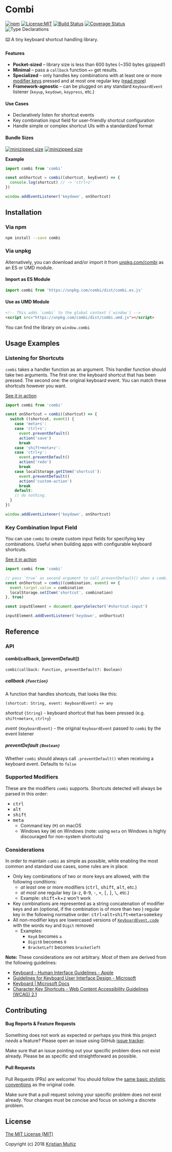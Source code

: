 # Combi
[![npm](https://img.shields.io/npm/v/combi.svg?style=flat-square)](https://npm.im/combi) [![License:MIT](https://img.shields.io/badge/license-MIT-blue.svg?style=flat-square)](http://opensource.org/licenses/MIT) [![Build Status](https://img.shields.io/travis/krismuniz/combi.svg?style=flat-square)](http://travis-ci.org/krismuniz/combi) [![Coverage Status](https://img.shields.io/coveralls/krismuniz/combi.svg?style=flat-square)](https://coveralls.io/github/krismuniz/combi?branch=master) ![Type Declarations](https://img.shields.io/npm/types/combi.svg?style=flat-square)

⌨️ A tiny keyboard shortcut handling library.

#### Features

- **Pocket-sized** – library size is less than 600 bytes (~350 bytes gzipped!)
- **Minimal** – pass a `callback` function `=>` get results.
- **Specialized** – only handles key combinations with at least one or more [modifier keys](#supported-modifiers) pressed and at most one regular key ([read more](#considerations))
- **Framework-agnostic** – can be plugged on any standard `KeyboardEvent` listener (`keyup`, `keydown`, `keypress`, etc.)

#### Use Cases

- Declaratively listen for shortcut events
- Key combination input field for user-friendly shortcut configuration
- Handle simple or complex shortcut UIs with a standardized format

#### Bundle Sizes

[![minizipped size](https://img.shields.io/bundlephobia/min/combi.svg?style=flat-square)](https://npm.im/combi)
[![minizipped size](https://img.shields.io/bundlephobia/minzip/combi.svg?style=flat-square)](https://npm.im/combi)

**Example**

```js
import combi from 'combi'

const onShortcut = combi((shortcut, keyEvent) => {
  console.log(shortcut) // -> 'ctrl+z'
})

window.addEventListener('keydown', onShortcut)
```

## Installation

### Via npm

```sh
npm install --save combi
```

### Via unpkg

Alternatively, you can download and/or import it from [unpkg.com/combi](https://unpkg.com/combi/) as an ES or UMD module.

#### Import as ES Module

```javascript
import combi from 'https://unpkg.com/combi/dist/combi.es.js'
```

#### Use as UMD Module

```html
<!-- This adds `combi` to the global context (`window`) -->
<script src="https://unpkg.com/combi/dist/combi.umd.js"></script>
```

You can find the library on `window.combi`

## Usage Examples

### Listening for Shortcuts

`combi` takes a handler function as an argument. This handler function should take two arguments. The first one: the keyboard shortcut that has been pressed. The second one: the original keyboard event. You can match these shortcuts however you want.

[See it in action](https://projects.krismuniz.com/combi/global-shortcuts/)

```js
import combi from 'combi'

const onShortcut = combi((shortcut) => {
  switch ((shortcut, event)) {
    case 'meta+s':
    case 'ctrl+s':
      event.preventDefault()
      action('save')
      break
    case 'shift+meta+z':
    case 'ctrl+y':
      event.preventDefault()
      action('redo')
      break
    case localStorage.getItem('shortcut'):
      event.preventDefault()
      action('custom-action')
      break
    default:
    // do nothing.
  }
})

window.addEventListener('keydown', onShortcut)
```

### Key Combination Input Field

You can use `combi` to create custom input fields for specifying key combinations. Useful when building apps with configurable keyboard shortcuts.

[See it in action](https://projects.krismuniz.com/combi/shortcut-input/)

```js
import combi from 'combi'

// pass `true` as second argument to call preventDefault() when a combination is used
const onShortcut = combi((combination, event) => {
  event.target.value = combination
  localStorage.setItem('shortcut', combination)
}, true)

const inputElement = document.querySelector('#shortcut-input')

inputElement.addEventListener('keydown', onShortcut)
```

## Reference

### API

#### combi(callback, [preventDefault])

```
combi(callback: Function, preventDefault?: Boolean)
```

##### callback `{Function}`

A function that handles shortcuts, that looks like this:

```
(shortcut: String, event: KeyboardEvent) => any
```

_shortcut_ `{String}` - keyboard shortcut that has been pressed (e.g. `shift+meta+x`, `ctrl+y`)

_event_ `{KeyboardEvent}` - the original `KeyboardEvent` passed to `combi` by the event listener

##### preventDefault `{Boolean}`

Whether `combi` should always call `.preventDefault()` when receiving a keyboard event. Defaults to `false`

### Supported Modifiers

These are the modifiers `combi` supports. Shortcuts detected will always be parsed in this order:

- <kbd>ctrl</kbd>
- <kbd>alt</kbd>
- <kbd>shift</kbd>
- <kbd>meta</kbd>
  - Command key (<kbd>⌘</kbd>) on macOS
  - Windows key (<kbd>⊞</kbd>) on Windows (note: using `meta` on Windows is highly discouraged for non-system shortcuts)

### Considerations

In order to maintain `combi` as simple as possible, while enabling the most common and standard use cases, some rules are in place:

- Only key combinations of two or more keys are allowed, with the following conditions:
  - _at least_ one or more modifiers (<kbd>ctrl</kbd>, <kbd>shift</kbd>, <kbd>alt</kbd>, etc.)
  - _at most_ one regular key (<kbd>a</kbd>-<kbd>z</kbd>, <kbd>0</kbd>-<kbd>9</kbd>, <kbd>-</kbd>, <kbd>+</kbd>, <kbd>[</kbd>, <kbd>]</kbd>, <kbd>\\</kbd>, etc.)
  - Example: <kbd>shift</kbd>+<kbd>k</kbd>+<kbd>z</kbd> won't work
- Key combinations are represented as a string concatenation of modifier keys and an (optional, if the combination is of more than two ) regular key in the following normative order: <kbd>ctrl</kbd>`+`<kbd>alt</kbd>`+`<kbd>shift</kbd>`+`<kbd>meta</kbd>`+`<kbd>somekey</kbd>
- All non-modifier keys are lowercased versions of [`KeyboardEvent.code`](https://developer.mozilla.org/en-US/docs/Web/API/KeyboardEvent/code) with the words `Key` and `Digit` removed
  - Examples:
    - `KeyA` becomes `a`
    - `Digit0` becomes `0`
    - `BracketLeft` becomes `bracketleft`

**Note:** These considerations are not arbitrary. Most of them are derived from the following guidelines:

- [Keyboard - Human Interface Guidelines - Apple](https://developer.apple.com/design/human-interface-guidelines/macos/user-interaction/keyboard/)
- [Guidelines for Keyboard User Interface Design - Microsoft](https://docs.microsoft.com/en-us/previous-versions/windows/desktop/dnacc/guidelines-for-keyboard-user-interface-design#atg_keyboardshortcuts_creating_shortcut_keys_and_access_keys)
- [Keyboard | Microsoft Docs](https://docs.microsoft.com/en-us/windows/desktop/uxguide/inter-keyboard)
- [Character Key Shortcuts - Web Content Accessibility Guidelines (WCAG) 2.1](https://www.w3.org/TR/WCAG21/#character-key-shortcuts)

## Contributing

#### Bug Reports & Feature Requests

Something does not work as expected or perhaps you think this project _needs_ a feature? Please open an issue using GitHub [issue tracker](https://github.com/krismuniz/combi/issues/new).

Make sure that an issue pointing out your specific problem does not exist already. Please be as specific and straightforward as possible.

#### Pull Requests

Pull Requests (PRs) are welcome! You should follow the [same basic stylistic conventions](http://standardjs.com/rules.html) as the original code.

Make sure that a pull request solving your specific problem does not exist already. Your changes must be concise and focus on solving a discrete problem.

## License

[The MIT License (MIT)](https://github.com/krismuniz/combi/blob/master/LICENSE.md)

Copyright (c) 2018 [Kristian Muñiz](https://www.krismuniz.com)
